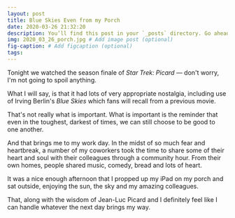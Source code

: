 ```yaml
---
layout: post
title: Blue Skies Even from my Porch
date: 2020-03-26 21:32:20
description: You’ll find this post in your `_posts` directory. Go ahead and edit it and re-build the site to see your changes. # Add post description (optional)
img: 2020_03_26_porch.jpg # Add image post (optional)
fig-caption: # Add figcaption (optional)
tags:
---
```


Tonight we watched the season finale of _Star Trek: Picard_ — don't worry, I'm not going to spoil anything.

What I will say, is that it had lots of very appropriate nostalgia, including use of Irving Berlin's _Blue Skies_ which fans will recall from a previous movie.

That's not really what is important. What is important is the reminder that even in the toughest, darkest of times, we can still choose to be good to one another.

And that brings me to my work day. In the midst of so much fear and heartbreak, a number of my coworkers took the time to share some of their heart and soul with their colleagues through a community hour. From their own homes, people shared music, comedy, bread and lots of heart.

It was a nice enough afternoon that I propped up my iPad on my porch and sat outside, enjoying the sun, the sky and my amazing colleagues.

That, along with the wisdom of Jean-Luc Picard and I definitely feel like I can handle whatever the next day brings my way.
